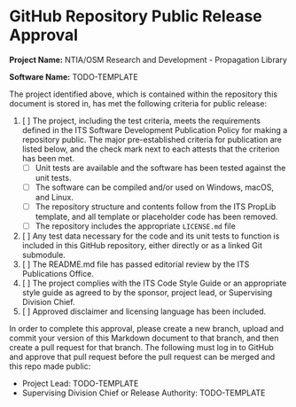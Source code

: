 # GitHub Repository Public Release Approval

**Project Name:** NTIA/OSM Research and Development - Propagation Library

**Software Name:** TODO-TEMPLATE

The project identified above, which is contained within the repository this
document is stored in, has met the following criteria for public release:

1. [ ] The project, including the test criteria, meets the requirements defined
in the ITS Software Development Publication Policy for making a repository public.
The major pre-established criteria for publication are listed below, and the check
mark next to each attests that the criterion has been met.
    * [ ] Unit tests are available and the software has been tested against the unit tests.
    * [ ] The software can be compiled and/or used on Windows, macOS, and Linux.
    * [ ] The repository structure and contents follow from the ITS PropLib template, and
    all template or placeholder code has been removed.
    * [ ] The repository includes the appropriate `LICENSE.md` file
2. [ ] Any test data necessary for the code and its unit tests to function is included in this
GitHub repository, either directly or as a linked Git submodule.
3. [ ] The README.md file has passed editorial review by the ITS Publications Office.
4. [ ] The project complies with the ITS Code Style Guide or an appropriate style
guide as agreed to by the sponsor, project lead, or Supervising Division Chief.
5. [ ] Approved disclaimer and licensing language has been included.

In order to complete this approval, please create a new branch, upload and commit
your version of this Markdown document to that branch, and then create a pull request
for that branch. The following must log in to GitHub and approve that pull request
before the pull request can be merged and this repo made public:

* Project Lead: TODO-TEMPLATE
* Supervising Division Chief or Release Authority: TODO-TEMPLATE
